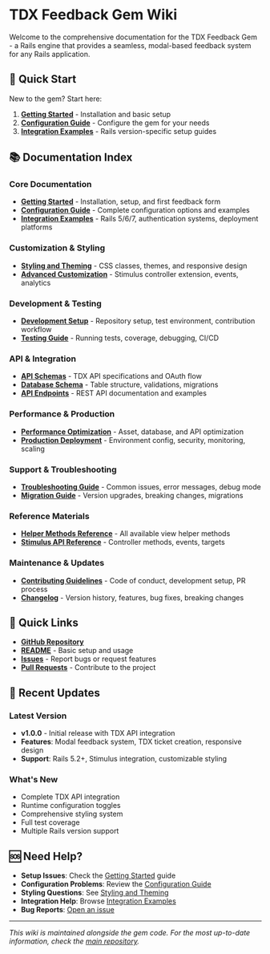 # TDX Feedback Gem Wiki

Welcome to the comprehensive documentation for the TDX Feedback Gem - a Rails engine that provides a seamless, modal-based feedback system for any Rails application.

## 🚀 Quick Start

New to the gem? Start here:

1. **[Getting Started](Getting-Started)** - Installation and basic setup
2. **[Configuration Guide](Configuration-Guide)** - Configure the gem for your needs
3. **[Integration Examples](Integration-Examples)** - Rails version-specific setup guides

## 📚 Documentation Index

### Core Documentation
- **[Getting Started](Getting-Started)** - Installation, setup, and first feedback form
- **[Configuration Guide](Configuration-Guide)** - Complete configuration options and examples
- **[Integration Examples](Integration-Examples)** - Rails 5/6/7, authentication systems, deployment platforms

### Customization & Styling
- **[Styling and Theming](Styling-and-Theming)** - CSS classes, themes, and responsive design
- **[Advanced Customization](Advanced-Customization)** - Stimulus controller extension, events, analytics

### Development & Testing
- **[Development Setup](Development-Setup)** - Repository setup, test environment, contribution workflow
- **[Testing Guide](Testing)** - Running tests, coverage, debugging, CI/CD

### API & Integration
- **[API Schemas](API-Schemas)** - TDX API specifications and OAuth flow
- **[Database Schema](Database-Schema)** - Table structure, validations, migrations
- **[API Endpoints](API-Endpoints)** - REST API documentation and examples

### Performance & Production
- **[Performance Optimization](Performance-Optimization)** - Asset, database, and API optimization
- **[Production Deployment](Production-Deployment)** - Environment config, security, monitoring, scaling

### Support & Troubleshooting
- **[Troubleshooting Guide](Troubleshooting)** - Common issues, error messages, debug mode
- **[Migration Guide](Migration-Guide)** - Version upgrades, breaking changes, migrations

### Reference Materials
- **[Helper Methods Reference](Helper-Methods-Reference)** - All available view helper methods
- **[Stimulus API Reference](Stimulus-API-Reference)** - Controller methods, events, targets

### Maintenance & Updates
- **[Contributing Guidelines](Contributing)** - Code of conduct, development setup, PR process
- **[Changelog](Changelog)** - Version history, features, bug fixes, breaking changes

## 🔗 Quick Links

- **[GitHub Repository](https://github.com/lsa-mis/tdx-feedback_gem)**
- **[README](https://github.com/lsa-mis/tdx-feedback_gem/blob/main/README.md)** - Basic setup and usage
- **[Issues](https://github.com/lsa-mis/tdx-feedback_gem/issues)** - Report bugs or request features
- **[Pull Requests](https://github.com/lsa-mis/tdx-feedback_gem/pulls)** - Contribute to the project

## 📖 Recent Updates

### Latest Version
- **v1.0.0** - Initial release with TDX API integration
- **Features**: Modal feedback system, TDX ticket creation, responsive design
- **Support**: Rails 5.2+, Stimulus integration, customizable styling

### What's New
- Complete TDX API integration
- Runtime configuration toggles
- Comprehensive styling system
- Full test coverage
- Multiple Rails version support

## 🆘 Need Help?

- **Setup Issues**: Check the [Getting Started](Getting-Started) guide
- **Configuration Problems**: Review the [Configuration Guide](Configuration-Guide)
- **Styling Questions**: See [Styling and Theming](Styling-and-Theming)
- **Integration Help**: Browse [Integration Examples](Integration-Examples)
- **Bug Reports**: [Open an issue](https://github.com/lsa-mis/tdx-feedback_gem/issues)

---

*This wiki is maintained alongside the gem code. For the most up-to-date information, check the [main repository](https://github.com/lsa-mis/tdx-feedback_gem).*
